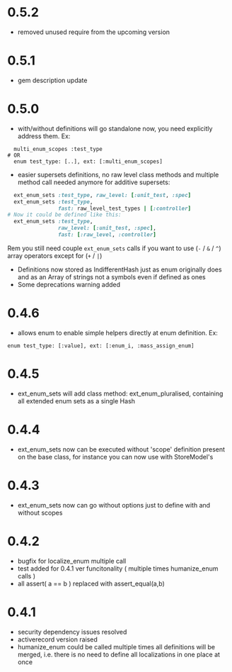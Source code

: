 # 0.5.2
* removed unused require from the upcoming version 

# 0.5.1
* gem description update

# 0.5.0
* with/without definitions will go standalone now, you need explicitly address them. Ex:
```
  multi_enum_scopes :test_type
# OR
  enum test_type: [..], ext: [:multi_enum_scopes]
```
* easier supersets definitions, no raw level class methods and multiple method call needed anymore for additive supersets:

```ruby
  ext_enum_sets :test_type, raw_level: [:unit_test, :spec]
  ext_enum_sets :test_type,
                fast: raw_level_test_types | [:controller]
# Now it could be defined like this: 
  ext_enum_sets :test_type, 
                raw_level: [:unit_test, :spec],
                fast: [:raw_level, :controller]
```
 Rem you still need couple `ext_enum_sets` calls if you want to use (`-` / `&` / `^`) array operators except for (`+` / `|`) 

* Definitions now stored as IndifferentHash just as enum originally does 
  and as an Array of strings not a symbols even if defined as ones
* Some deprecations warning added

# 0.4.6
* allows enum to enable simple helpers directly at enum definition. Ex: 
```
enum test_type: [:value], ext: [:enum_i, :mass_assign_enum]
```

# 0.4.5
* ext_enum_sets will add class method: ext_enum_pluralised, containing all extended enum sets as a single Hash

# 0.4.4
* ext_enum_sets now can be executed without 'scope' definition present on the base class, 
for instance you can now use with StoreModel's 

# 0.4.3
* ext_enum_sets now can go without options just to define with and without scopes

# 0.4.2
* bugfix for localize_enum multiple call
* test added for 0.4.1 ver funcitonality ( multiple times humanize_enum calls ) 
* all assert( a == b ) replaced with assert_equal(a,b)

# 0.4.1
* security dependency issues resolved
* activerecord version raised 
* humanize_enum could be called multiple times all definitions will be merged, i.e. there is no need to define all localizations in one place at once 